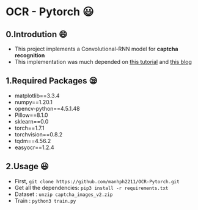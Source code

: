 # OCR - Pytorch :smiley:


## 0.Introdution :smile:

- This project implements a Convolutional-RNN model for **captcha recognition** 
- This implementation was much depended on [this tutorial](https://www.youtube.com/watch?v=IcLEJB2pY2Y) and [this  blog](https://www.youtube.com/redirect?event=video_description&redir_token=QUFFLUhqbVlYVXlMOGJDYkhjdFhFTkdvdmh2eW9xSkIxd3xBQ3Jtc0trZktnaXlEUTVyQlA2RkpyWGItRXJxeTFhS1U5M09yUGgzRV8zSTBybS1Pb0c3ZmlPTG8wUmFueFNkZnk4MVFXd3ktT215Qko5d05LWTc1MnBFSnFUNjlscFI4V2N2UDQtTXlzaWhMME5LbEhOeWV6OA&q=https%3A%2F%2Fkeras.io%2Fexamples%2Fvision%2Fcaptcha_ocr%2F)


## 1.Required Packages :sleepy:

- matplotlib==3.3.4
- numpy==1.20.1
- opencv-python==4.5.1.48
- Pillow==8.1.0
- sklearn==0.0
- torch==1.7.1
- torchvision==0.8.2
- tqdm==4.56.2
- easyocr==1.2.4


## 2.Usage :smiley:

- First, `git clone https://github.com/manhph2211/OCR-Pytorch.git`
- Get all the dependencies: `pip3 install -r requirements.txt`
- Dataset : `unzip captcha_images_v2.zip`
- Train : `python3 train.py`

